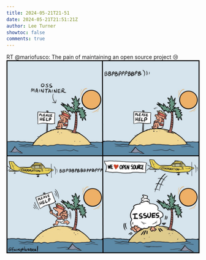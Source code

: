 ```yaml
---
title: 2024-05-21T21-51
date: 2024-05-21T21:51:21Z
author: Lee Turner
showtoc: false
comments: true
---
```


RT @mariofusco: The pain of maintaining an open source project 😢 ![](/img/x//1793036886023242167-GOC5EcPXUAIEovs.jpg)

